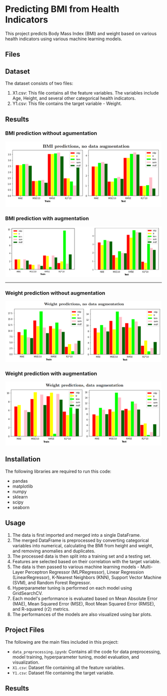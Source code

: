 # Predicting BMI from Health Indicators

This project predicts Body Mass Index (BMI) and weight based on various health indicators using various machine learning models.

## Files 



## Dataset

The dataset consists of two files:

1. X1.csv: This file contains all the feature variables. The variables include Age, Height, and several other categorical health indicators.
2. Y1.csv: This file contains the target variable - Weight.

## Results 

### BMI prediction without agumentation
![Alt Text](images/BMI_no_augmentation.png)

### BMI prediction with augmentation
![Alt Text](images/BMI_augmented.png)

------------------------------------------

### Weight prediction without augmentation

![Alt Text](images/weight_no_augmentation.png)


### Weight prediction with augmentation

![Alt Text](images/weight_augmented.png)




## Installation

The following libraries are required to run this code:

- pandas
- matplotlib
- numpy
- sklearn
- scipy
- seaborn

## Usage

1. The data is first imported and merged into a single DataFrame. 
2. The merged DataFrame is preprocessed by converting categorical variables into numerical, calculating the BMI from height and weight, and removing anomalies and duplicates.
3. The processed data is then split into a training set and a testing set.
4. Features are selected based on their correlation with the target variable.
5. The data is then passed to various machine learning models - Multi-Layer Perceptron Regressor (MLPRegressor), Linear Regression (LinearRegressor), K-Nearest Neighbors (KNN), Support Vector Machine (SVM), and Random Forest Regressor.
6. Hyperparameter tuning is performed on each model using GridSearchCV.
7. Each model's performance is evaluated based on Mean Absolute Error (MAE), Mean Squared Error (MSE), Root Mean Squared Error (RMSE), and R-squared (r2) metrics.
8. The performances of the models are also visualized using bar plots.

## Project Files

The following are the main files included in this project:

- `data_preprocessing.ipynb`: Contains all the code for data preprocessing, model training, hyperparameter tuning, model evaluation, and visualization.
- `X1.csv`: Dataset file containing all the feature variables.
- `Y1.csv`: Dataset file containing the target variable.


## Results 








